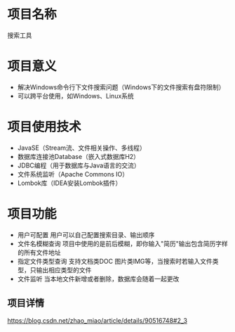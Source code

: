 # 项目名称

搜索工具
 
# 项目意义
 
+ 解决Windows命令行下文件搜索问题（Windows下的文件搜索有盘符限制）
+ 可以跨平台使用，如Windows、Linux系统


# 项目使用技术

+ JavaSE（Stream流、文件相关操作、多线程）
+ 数据库连接池Database（嵌入式数据库H2）
+ JDBC编程（用于数据库与Java语言的交流）
+ 文件系统监听（Apache Commons IO）
+ Lombok库（IDEA安装Lombok插件）

# 项目功能

+ 用户可配置 用户可以自己配置搜索目录、输出顺序
+ 文件名模糊查询 项目中使用的是前后模糊，即你输入"简历"输出包含简历字样的所有文件地址
+ 指定文件类型查询 支持文档类DOC 图片类IMG等，当搜索时若输入文件类型，只输出相应类型的文件
+ 文件监听 当本地文件新增或者删除，数据库会随着一起更改


## 项目详情
https://blog.csdn.net/zhao_miao/article/details/90516748#2_3

